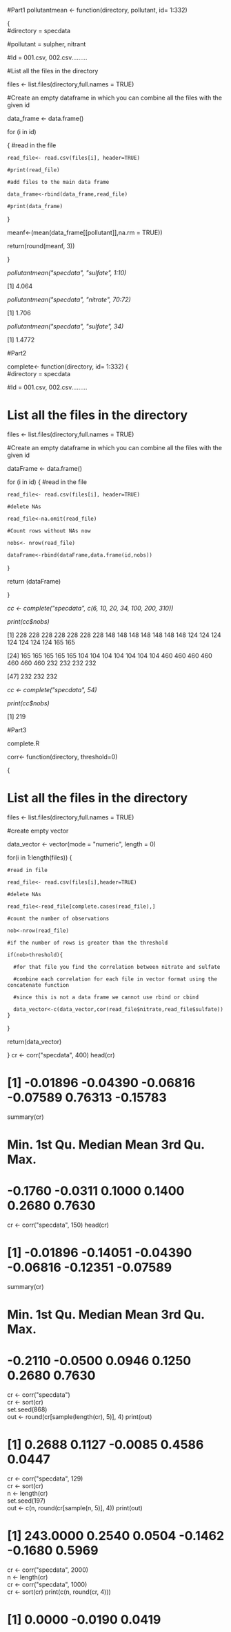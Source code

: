 #Part1
pollutantmean <- function(directory, pollutant, id= 1:332)

{   
  #directory = specdata

  #pollutant = sulpher, nitrant

  #Id = 001.csv, 002.csv.........

  #List all the files in the directory

  files <- list.files(directory,full.names = TRUE)

  #Create an empty dataframe in which you can combine all the files with the given id 

  data_frame <- data.frame()

  for (i in id)

  { 
    #read in the file

    read_file<- read.csv(files[i], header=TRUE)

    #print(read_file)

    #add files to the main data frame

    data_frame<-rbind(data_frame,read_file)

    #print(data_frame)
    
  }

 meanf<-(mean(data_frame[[pollutant]],na.rm = TRUE)) 
  
  return(round(meanf, 3)) 


  
}

*pollutantmean("specdata", "sulfate", 1:10)*

[1] 4.064

*pollutantmean("specdata", "nitrate", 70:72)*

[1] 1.706

*pollutantmean("specdata", "sulfate", 34)*

[1] 1.4772

#Part2

complete<- function(directory, id= 1:332)
{   
  #directory = specdata

  #Id = 001.csv, 002.csv.........

  # List all the files in the directory

  files <- list.files(directory,full.names = TRUE)

  #Create an empty dataframe in which you can combine all the files with the given id 

  dataFrame <- data.frame()

  for (i in id)
  { 
    #read in the file

    read_file<- read.csv(files[i], header=TRUE)

    #delete NAs

    read_file<-na.omit(read_file)

    #Count rows without NAs now

    nobs<- nrow(read_file)

    dataFrame<-rbind(dataFrame,data.frame(id,nobs))
    
  }

  return (dataFrame) 
  
}

*cc <- complete("specdata", c(6, 10, 20, 34, 100, 200, 310))*

*print(cc$nobs)*

 [1] 228 228 228 228 228 228 228 148 148 148 148 148 148 148 124 124 124 124 124 124 124 165 165

[24] 165 165 165 165 165 104 104 104 104 104 104 104 460 460 460 460 460 460 460 232 232 232 232

[47] 232 232 232

*cc <- complete("specdata", 54)*

*print(cc$nobs)*

[1] 219

#Part3

complete.R

corr<- function(directory, threshold=0)

{   
  # List all the files in the directory

  files <- list.files(directory,full.names = TRUE)
  
  #create empty vector

  data_vector <- vector(mode = "numeric", length = 0)
  
  for(i in 1:length(files))
{

    #read in file

    read_file<- read.csv(files[i],header=TRUE)

    #delete NAs

    read_file<-read_file[complete.cases(read_file),]

    #count the number of observations

    nob<-nrow(read_file)

    #if the number of rows is greater than the threshold

    if(nob>threshold){

      #for that file you find the correlation between nitrate and sulfate

      #combine each correlation for each file in vector format using the concatenate function 

      #since this is not a data frame we cannot use rbind or cbind

      data_vector<-c(data_vector,cor(read_file$nitrate,read_file$sulfate))
    }
    
  }
  
  return(data_vector)
  
}
cr <- corr("specdata", 400)
head(cr)
# [1] -0.01896 -0.04390 -0.06816 -0.07589  0.76313 -0.15783
summary(cr)
#    Min. 1st Qu.  Median    Mean 3rd Qu.    Max. 
# -0.1760 -0.0311  0.1000  0.1400  0.2680  0.7630

cr <- corr("specdata", 150)
head(cr)
# [1] -0.01896 -0.14051 -0.04390 -0.06816 -0.12351 -0.07589
summary(cr)
#    Min. 1st Qu.  Median    Mean 3rd Qu.    Max. 
# -0.2110 -0.0500  0.0946  0.1250  0.2680  0.7630

cr <- corr("specdata")                
cr <- sort(cr)                
set.seed(868)                
out <- round(cr[sample(length(cr), 5)], 4)
print(out) 
# [1]  0.2688  0.1127 -0.0085  0.4586  0.0447

cr <- corr("specdata", 129)                
cr <- sort(cr)                
n <- length(cr)                
set.seed(197)                
out <- c(n, round(cr[sample(n, 5)], 4))
print(out) 
# [1] 243.0000   0.2540   0.0504  -0.1462  -0.1680   0.5969

cr <- corr("specdata", 2000)                
n <- length(cr)                
cr <- corr("specdata", 1000)                
cr <- sort(cr)
print(c(n, round(cr, 4))) 
# [1]  0.0000 -0.0190  0.0419

